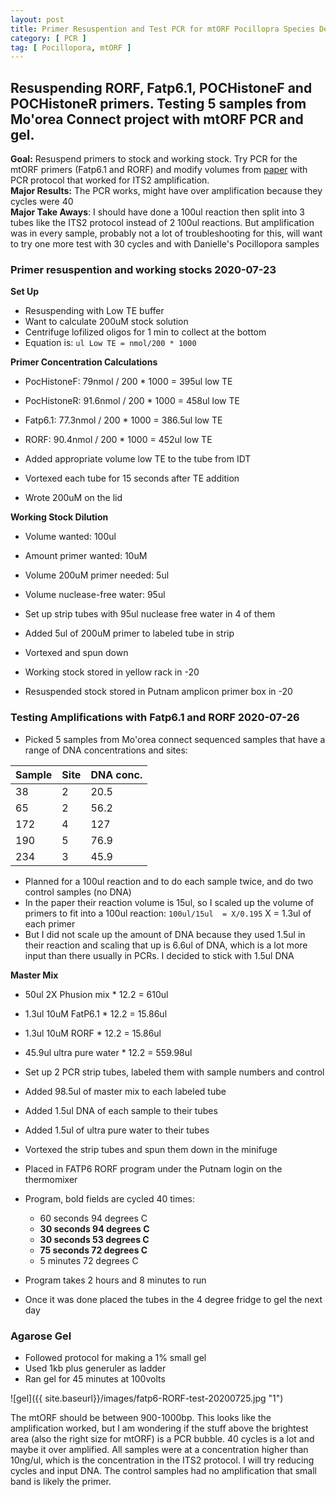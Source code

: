 ```yaml
---
layout: post
title: Primer Resuspention and Test PCR for mtORF Pocillopra Species Determination
category: [ PCR ]
tag: [ Pocillopora, mtORF ]
---
```


## Resuspending RORF, Fatp6.1, POCHistoneF and POCHistoneR primers. Testing 5 samples from Mo'orea Connect project with mtORF PCR and gel.

**Goal:** Resuspend primers to stock and working stock. Try PCR for the mtORF primers (Fatp6.1 and RORF) and modify volumes from [paper](https://peerj.com/articles/4355/) with PCR  protocol that worked for ITS2 amplification.  
**Major Results:** The PCR works, might have over amplification because they cycles were 40  
**Major Take Aways**: I should have done a 100ul reaction then split into 3 tubes like the ITS2 protocol instead of 2 100ul reactions. But amplification was in every sample, probably not a lot of troubleshooting for this, will want to try one more test with 30 cycles and with Danielle's Pocillopora samples


### Primer resuspention and working stocks 2020-07-23

**Set Up**

- Resuspending with Low TE buffer
- Want to calculate 200uM stock solution
- Centrifuge lofilized oligos for 1 min to collect at the bottom
- Equation is: `ul Low TE = nmol/200 * 1000`

**Primer Concentration Calculations**

- PocHistoneF: 79nmol / 200 * 1000 = 395ul low TE
- PocHistoneR: 91.6nmol / 200 * 1000 = 458ul low TE
- Fatp6.1: 77.3nmol / 200 * 1000 = 386.5ul low TE
- RORF: 90.4nmol / 200 * 1000 = 452ul low TE


- Added appropriate volume low TE to the tube from IDT
- Vortexed each tube for 15 seconds after TE addition
- Wrote 200uM on the lid

**Working Stock Dilution**

- Volume wanted: 100ul
- Amount primer wanted: 10uM
- Volume 200uM primer needed: 5ul
- Volume nuclease-free water: 95ul


- Set up strip tubes with 95ul nuclease free water in 4 of them
- Added 5ul of 200uM primer to labeled tube in strip
- Vortexed and spun down
- Working stock stored in yellow rack in -20
- Resuspended stock stored in Putnam amplicon primer box in -20

### Testing Amplifications with Fatp6.1 and RORF 2020-07-26

- Picked 5 samples from Mo'orea connect sequenced samples that have a range of DNA concentrations and sites:

|Sample|Site|DNA conc.|
|---|---|---|
|38|2|20.5|
|65|2|56.2|
|172|4|127|
|190|5|76.9|
|234|3|45.9|

- Planned for a 100ul reaction and to do each sample twice, and do two control samples (no DNA)
- In the paper their reaction volume is 15ul, so I scaled up the volume of primers to fit into a 100ul reaction: `100ul/15ul  = X/0.195` X = 1.3ul of each primer
- But I did not scale up the amount of DNA because they used 1.5ul in their reaction and scaling that up is 6.6ul of DNA, which is a lot more input than there usually in PCRs. I decided to stick with 1.5ul DNA


**Master Mix**
- 50ul 2X Phusion mix * 12.2 = 610ul
- 1.3ul 10uM FatP6.1 * 12.2 = 15.86ul
- 1.3ul 10uM RORF * 12.2 = 15.86ul
- 45.9ul ultra pure water * 12.2 = 559.98ul


- Set up 2 PCR strip tubes, labeled them with sample numbers and control
- Added 98.5ul of master mix to each labeled tube
- Added 1.5ul DNA of each sample to their tubes
- Added 1.5ul of ultra pure water to their tubes
- Vortexed the strip tubes and spun them down in the minifuge
- Placed in FATP6 RORF program under the Putnam login on the thermomixer
- Program, bold fields are cycled 40 times:
  - 60 seconds 94 degrees C
  - **30 seconds 94 degrees C**
  - **30 seconds 53 degrees C**
  - **75 seconds 72 degrees C**
  - 5 minutes 72 degrees C
- Program takes 2 hours and 8 minutes to run
- Once it was done placed the tubes in the 4 degree fridge to gel the next day


### Agarose Gel

- Followed protocol for making a 1% small gel
- Used 1kb plus generuler as ladder
- Ran gel for 45 minutes at 100volts

![gel]({{ site.baseurl}}/images/fatp6-RORF-test-20200725.jpg "1")

The mtORF should be between 900-1000bp. This looks like the amplification worked, but I am wondering if the stuff above the brightest area (also the right size for mtORF) is a PCR bubble. 40 cycles is a lot and maybe it over amplified. All samples were at a concentration higher than 10ng/ul, which is the concentration in the ITS2 protocol. I will try reducing cycles and input DNA. The control samples had no amplification that small band is likely the primer.
